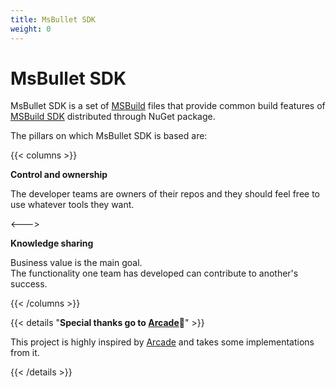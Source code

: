 ```yaml
---
title: MsBullet SDK
weight: 0
---
```


# MsBullet SDK

MsBullet SDK is a set of [MSBuild](https://docs.microsoft.com/en-us/visualstudio/msbuild/msbuild) files that provide common build features of [MSBuild SDK](https://docs.microsoft.com/en-us/visualstudio/msbuild/how-to-use-project-sdk) distributed through NuGet package.

The pillars on which MsBullet SDK is based are:

{{< columns >}}

**Control and ownership**

The developer teams are owners of their repos and they should feel free to use whatever tools they want.

<--->

**Knowledge sharing**

Business value is the main goal.  
The functionality one team has developed can contribute to another's success.

{{< /columns >}}

{{< details "**Special thanks go to [Arcade](https://github.com/dotnet/arcade)🙏**" >}}

This project is highly inspired by [Arcade](https://github.com/dotnet/arcade) and takes some implementations from it.

{{< /details >}}
